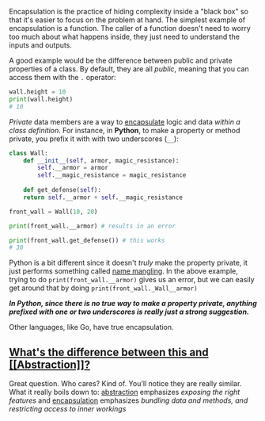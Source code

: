 Encapsulation is the practice of hiding complexity inside a "black box" so that it's easier to focus on the problem at hand. The simplest example of encapsulation is a function. The caller of a function doesn't need to worry too much about what happens inside, they just need to understand the inputs and outputs.

A good example would be the difference between public and private properties of a class. By default, they are all *public*, meaning that you can access them with the `.` operator:
```py
wall.height = 10
print(wall.height)
# 10
```

*Private* data members are a way to <u>encapsulate</u> logic and data *within a class definition*. For instance, in **Python**, to make a property or method private, you prefix it with with two underscores (`__`):
```py
class Wall:
	def __init__(self, armor, magic_resistance):
		self.__armor = armor
		self.__magic_resistance = magic_resistance
	
	def get_defense(self):
	return self.__armor + self.__magic_resistance

front_wall = Wall(10, 20)

print(front_wall.__armor) # results in an error

print(front_wall.get_defense()) # this works
# 30
```

Python is a bit different since it doesn't *truly* make the property private, it just performs something called [name mangling](https://www.geeksforgeeks.org/name-mangling-in-python/). In the above example, trying to do `print(front_wall.__armor)` gives us an error, but we can easily get around that by doing `print(front_wall._Wall__armor)`

***In Python, since there is no true way to make a property private, anything prefixed with one or two underscores is really just a strong suggestion.***

Other languages, like Go, have true encapsulation.

## <u>What's the difference between this and [[Abstraction]]?</u>
Great question. Who cares? Kind of. You'll notice they are really similar. What it really boils down to: <u>abstraction</u> emphasizes *exposing the right features* and <u>encapsulation</u> emphasizes *bundling data and methods, and restricting access to inner workings*
